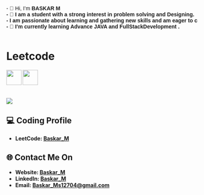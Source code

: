 <pre> <p style="font-family: 'Arial', sans-serif;">- 👋 Hi, I’m <b>BASKAR<b> M
- 👀 I am a student with a strong interest in problem solving and Designing.
- I am passionate about learning and gathering new skills and am eager to contribute to the organization.
- 🌱 I’m currently learning Advance JAVA and FullStackDevelopment .
</p></pre>
# Leetcode


<img src="https://assets.leetcode.com/static_assets/marketing/2024-50.gif" width="40px"></img>
<img src="https://assets.leetcode.com/static_assets/public/images/badges/2024/gif/2024-05.gif" width="40px"></img>

<br>
<a href="https://leetcode.com/Baskar_M">
    <img src="https://leetcard.jacoblin.cool/Baskar_M?=dark&font=Goldman&ext=activityy"></img>
<a>

<!------------------------------------------>

<!------------------------------------------>
<!-- SECTION: Contact me -->

## 💻 Coding Profile

- **LeetCode:** [Baskar_M](https://leetcode.com/Baskar_M/)



## 🌐 Contact Me On

- **Website:** [Baskar_M](https://Baskar_M.netlify.app/)
- **LinkedIn:** [Baskar_M](https://www.linkedin.com/in/Baskar_M-s-95813623a/)
- **Email:** <a href="mailto:Baskar_Ms12704@gmail.com">Baskar_Ms12704@gmail.com</a>

<!--

-->
